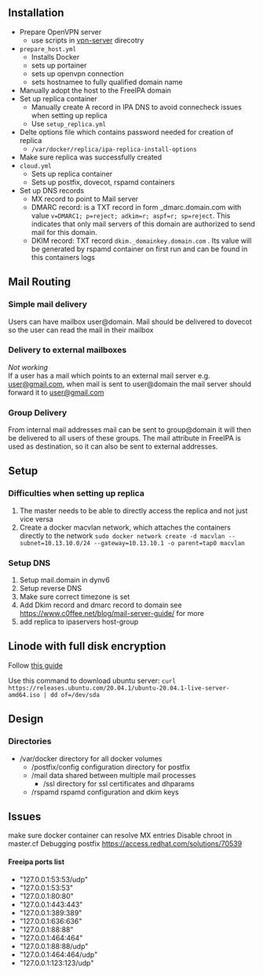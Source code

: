 ## Installation
- Prepare OpenVPN server
  - use scripts in [vpn-server](./vpn-server) direcotry
- `prepare_host.yml`
  - Installs Docker
  - sets up portainer
  - sets up openvpn connection
  - sets hostnamee to fully qualified domain name
- Manually adopt the host to the FreeIPA domain
- Set up replica container
  - Manually create A record in IPA DNS to avoid connecheck issues when setting up replica
  - Use `setup_replica.yml`
- Delte options file which contains password needed for creation of replica
  - `/var/docker/replica/ipa-replica-install-options`
- Make sure replica was successfully created
- `cloud.yml`
  - Sets up replica container
  - Sets up postfix, dovecot, rspamd containers
- Set up DNS records
  - MX record to point to Mail server
  - DMARC record: is a TXT record in form _dmarc.domain.com with value `v=DMARC1; p=reject; adkim=r; aspf=r; sp=reject`. This indicates that only mail servers of this domain are authorized to send mail for this domain.
  - DKIM record: TXT record `dkim._domainkey.domain.com` . Its value will be generated by rspamd container on first run and can be found in this containers logs

## Mail Routing
### Simple mail delivery
Users can have mailbox user@domain. Mail should be delivered to dovecot so the user can read the mail in their mailbox
### Delivery to external mailboxes
*Not working*  
If a user has a mail which points to an external mail server e.g. user@gmail.com, when mail is sent to user@domain the mail server should forward it to user@gmail.com
### Group Delivery
From internal mail addresses mail can be sent to group@domain it will then be delivered to all users of these groups. The mail attribute in FreeIPA is used as destination, so it can also be sent to external addresses.

## Setup
### Difficulties when setting up replica
1. The master needs to be able to directly access the replica and not just vice versa
  1. Create a docker macvlan network, which attaches the containers directly to the network `sudo docker network create -d macvlan --subnet=10.13.10.0/24 --gateway=10.13.10.1 -o parent=tap0 macvlan`




### Setup DNS
1. Setup mail.domain in dynv6
2. Setup reverse DNS
3. Make sure correct timezone is set
4. Add Dkim record and dmarc record to domain see https://www.c0ffee.net/blog/mail-server-guide/ for more
5. add replica to ipaservers host-group


## Linode with full disk encryption
Follow [this guide](https://www.linode.com/docs/tools-reference/custom-kernels-distros/install-a-custom-distribution-on-a-linode/)

Use this command to download ubuntu server:
`curl https://releases.ubuntu.com/20.04.1/ubuntu-20.04.1-live-server-amd64.iso | dd of=/dev/sda`

## Design
### Directories
- /var/docker directory for all docker volumes
  - /postfix/config  configuration directory for postfix
  - /mail data shared between multiple mail processes
    - /ssl directory for ssl certificates and dhparams
  - /rspamd  rspamd configuration and dkim keys

## Issues
make sure docker container can resolve MX entries
Disable chroot in master.cf
Debugging postfix https://access.redhat.com/solutions/70539

#### Freeipa ports list
- "127.0.0.1:53:53/udp"
- "127.0.0.1:53:53"
- "127.0.0.1:80:80"
- "127.0.0.1:443:443"
- "127.0.0.1:389:389"
- "127.0.0.1:636:636"
- "127.0.0.1:88:88"
- "127.0.0.1:464:464"
- "127.0.0.1:88:88/udp"
- "127.0.0.1:464:464/udp"
- "127.0.0.1:123:123/udp"
